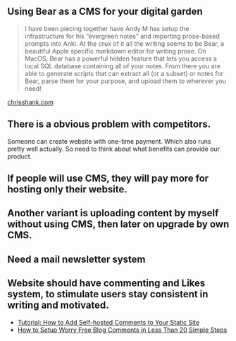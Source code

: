 ## Using Bear as a CMS for your digital garden

>I have been piecing together have Andy M has setup the infrastructure for his “evergreen notes” and importing prose-based prompts into Anki. At the crux of it all the writing seems to be Bear, a beautiful Apple specific markdown editor for writing prose. On MacOS, Bear has a powerful hidden feature that lets you access a local SQL database containing all of your notes. From there you are able to generate scripts that can extract all (or a subset) or notes for Bear, parse them for your purpose, and upload them to wherever you need!

[chrisshank.com](https://www.chrisshank.com/notes/using-bear-as-a-cms-for-your-digital-garden.html)

## There is a obvious problem with competitors.
Someone can create website with one-time payment. Which also runs pretty well actually. So need to think about what benefits can provide our product.

## If people will use CMS, they will pay more for hosting only their website.

## Another variant is uploading content by myself without using CMS, then later on upgrade by own CMS.



## Need a mail newsletter system


## Website should have commenting and Likes system, to stimulate users stay consistent in writing and motivated.
- [Tutorial: How to Add Self-hosted Comments to Your Static Site](https://bloggingfordevs.com/static-site-comments/)
- [How to Setup Worry Free Blog Comments in Less Than 20 Simple Steps](https://www.jaredwolff.com/how-to-setup-worry-free-blog-comments-in-less-than-20-simple-steps/)

